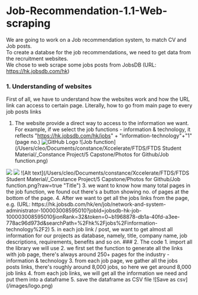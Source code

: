 # Job-Recommendation-1.1-Web-scraping
We are going to work on a Job recommendation system, to match CV and Job posts. <br>
To create a databse for the job recommendations, we need to get data from the recruitment websites. <br>
We chose to web scrape some jobs posts from JobsDB (URL: https://hk.jobsdb.com/hk)
### 1. Understanding of websites
First of all, we have to understand how the websites work and how the URL link can access to certain page. 
Literally, how to go from main page to every job posts links
1. The website provide a direct way to access to the information we want. For example, if we select the job functions - information & technology, it reflects "https://hk.jobsdb.com/hk/jobs" + "information-technology"+"1"(page no.) 
![GitHub Logo](/images/logo.png)
![Job function](/Users/cleo/Documents/constance/Xccelerate/FTDS/FTDS Student Material/_Constance Project/5 Capstone/Photos for Github/Job function.png)
<img src="/Users/cleo/Documents/constance/Xccelerate/FTDS/FTDS Student Material/_Constance Project/5 Capstone/Photos for Github/Job function.png"/>
<img src=“/Users/cleo/Documents/constance/Xccelerate/FTDS/FTDS Student Material/_Constance Project/5 Capstone/Photos for Github/Job function.png” raw=true />
![Alt text](/Users/cleo/Documents/constance/Xccelerate/FTDS/FTDS Student Material/_Constance Project/5 Capstone/Photos for Github/Job function.png?raw=true "Title")
3. we want to know how many total pages in the job function, we found out there's a button showing no. of pages at the bottom of the page.
4. After we want to get all the jobs links from the page, e.g. (URL: https://hk.jobsdb.com/hk/en/job/network-and-system-administrator-100003008595010?jobId=jobsdb-hk-job-100003008595010&sectionRank=32&token=0~b1968878-db1a-40fd-a3ee-778ac96d973d&searchPath=%2Fhk%2Fjobs%2Finformation-technology%2F2)
5. in each job link / post, we want to get almost all information for our projects as database, namely, title, company name, job descriptions, requirements, benefits and so on.
### 2. The code 
1. import all the library we will use
2. we first set the function to generate all the links with job page, there's always around 250+ pages for the industry - information & technology
3. from each job page, we gather all the jobs posts links, there's roughly around 8,000 jobs, so here we get around 8,000 job links
4. from each job links, we will get all the information we need and put them into a dataframe
5. save the dataframe as CSV file
![Save as csv](/images/logo.png)
